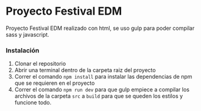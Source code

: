 # Proyecto Festival EDM

Proyecto Festival EDM realizado con html, se uso gulp para poder compilar sass y javascript. 

### Instalación
1. Clonar el repositorio
2. Abrir una terminal dentro de la carpeta raiz del proyecto
3. Correr el comando `npm install` para instalar las dependencias de npm que se requieren en el proyecto 
4. Correr el comando `npm run dev` para que gulp empiece a compilar los archivos de la carpeta `src` a `build` para que se queden los estilos y funcione todo.